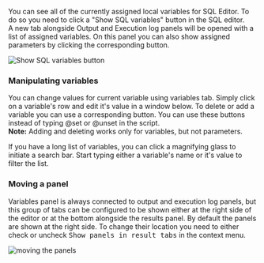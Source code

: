 You can see all of the currently assigned local variables for SQL Editor. To do so you need to click a "Show SQL variables" button in the SQL editor.  
A new tab alongside Output and Execution log panels will be opened with a list of assigned variables. On this panel you can also show assigned parameters by clicking the corresponding button.
  
![Show SQL variables button](https://i.imgur.com/EnjHqNK.png)
  
### Manipulating variables

You can change values for current variable using variables tab. Simply click on a variable's row and edit it's value in a window below.
To delete or add a variable you can use a corresponding button. You can use these buttons instead of typing @set or @unset in the script.  
**Note:** Adding and deleting works only for variables, but not parameters.
  
If you have a long list of variables, you can click a magnifying glass to initiate a search bar. Start typing either a variable's name or it's value to filter the list.

### Moving a panel

Variables panel is always connected to output and execution log panels, but this group of tabs can be configured to be shown either at the right side of the editor or at the bottom alongside the results panel. By default the panels are shown at the right side. To change their location you need to either check or uncheck <kbd>Show panels in result tabs</kbd> in the context menu.
  
![moving the panels](https://i.imgur.com/ljEkeLm.png)
